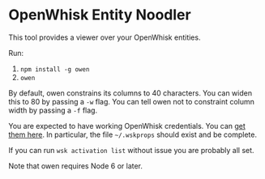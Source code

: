 # OpenWhisk Entity Noodler

This tool provides a viewer over your OpenWhisk entities.

Run:

  1. `npm install -g owen`
  2. `owen`
 
By default, owen constrains its columns to 40 characters. You can widen this to 80 by passing a `-w` flag. You can tell owen not to constraint column width by passing a `-f` flag.

You are expected to have working OpenWhisk credentials. You can [get them here](http://console.ng.bluemix.net/openwhisk/cli). In particular, the file `~/.wskprops` should exist and be complete.

If you can run `wsk activation list` without issue you are probably all set.

Note that owen requires Node 6 or later.
